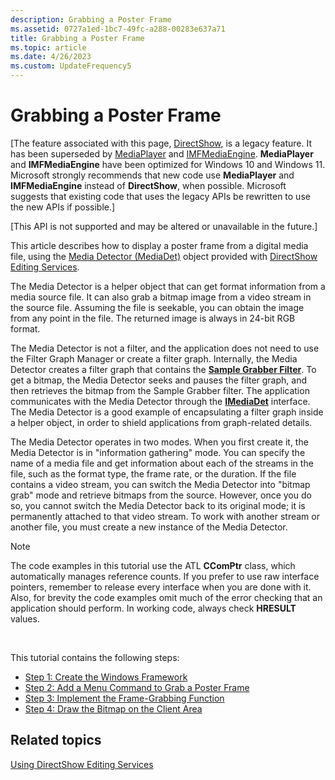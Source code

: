 ```yaml
---
description: Grabbing a Poster Frame
ms.assetid: 0727a1ed-1bc7-49fc-a288-00283e637a71
title: Grabbing a Poster Frame
ms.topic: article
ms.date: 4/26/2023
ms.custom: UpdateFrequency5
---
```


# Grabbing a Poster Frame

\[The feature associated with this page, [DirectShow](/windows/win32/directshow/directshow), is a legacy feature. It has been superseded by [MediaPlayer](/uwp/api/Windows.Media.Playback.MediaPlayer) and [IMFMediaEngine](/windows/win32/api/mfmediaengine/nn-mfmediaengine-imfmediaengine). **MediaPlayer** and **IMFMediaEngine** have been optimized for Windows 10 and Windows 11. Microsoft strongly recommends that new code use **MediaPlayer** and **IMFMediaEngine** instead of **DirectShow**, when possible. Microsoft suggests that existing code that uses the legacy APIs be rewritten to use the new APIs if possible.\]

\[This API is not supported and may be altered or unavailable in the future.\]

This article describes how to display a poster frame from a digital media file, using the [Media Detector (MediaDet)](media-detector--mediadet.md) object provided with [DirectShow Editing Services](directshow-editing-services.md).

The Media Detector is a helper object that can get format information from a media source file. It can also grab a bitmap image from a video stream in the source file. Assuming the file is seekable, you can obtain the image from any point in the file. The returned image is always in 24-bit RGB format.

The Media Detector is not a filter, and the application does not need to use the Filter Graph Manager or create a filter graph. Internally, the Media Detector creates a filter graph that contains the [**Sample Grabber Filter**](sample-grabber-filter.md). To get a bitmap, the Media Detector seeks and pauses the filter graph, and then retrieves the bitmap from the Sample Grabber filter. The application communicates with the Media Detector through the [**IMediaDet**](imediadet.md) interface. The Media Detector is a good example of encapsulating a filter graph inside a helper object, in order to shield applications from graph-related details.

The Media Detector operates in two modes. When you first create it, the Media Detector is in "information gathering" mode. You can specify the name of a media file and get information about each of the streams in the file, such as the format type, the frame rate, or the duration. If the file contains a video stream, you can switch the Media Detector into "bitmap grab" mode and retrieve bitmaps from the source. However, once you do so, you cannot switch the Media Detector back to its original mode; it is permanently attached to that video stream. To work with another stream or another file, you must create a new instance of the Media Detector.

> [!Note]  
> The code examples in this tutorial use the ATL **CComPtr** class, which automatically manages reference counts. If you prefer to use raw interface pointers, remember to release every interface when you are done with it. Also, for brevity the code examples omit much of the error checking that an application should perform. In working code, always check **HRESULT** values.

 

This tutorial contains the following steps:

-   [Step 1: Create the Windows Framework](step-1--create-the-windows-framework.md)
-   [Step 2: Add a Menu Command to Grab a Poster Frame](step-2--add-a-menu-command-to-grab-a-poster-frame.md)
-   [Step 3: Implement the Frame-Grabbing Function](step-3--implement-the-frame-grabbing-function.md)
-   [Step 4: Draw the Bitmap on the Client Area](step-4--draw-the-bitmap-on-the-client-area.md)

## Related topics

<dl> <dt>

[Using DirectShow Editing Services](using-directshow-editing-services.md)
</dt> </dl>

 

 



